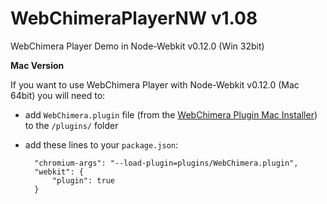 # WebChimeraPlayerNW v1.08
WebChimera Player Demo in Node-Webkit v0.12.0 (Win 32bit)

**Mac Version**

If you want to use WebChimera Player with Node-Webkit v0.12.0 (Mac 64bit) you will need to:

- add ``WebChimera.plugin`` file (from the [WebChimera Plugin Mac Installer](http://www.webchimera.org/download)) to the ``/plugins/`` folder
- add these lines to your ``package.json``:


        "chromium-args": "--load-plugin=plugins/WebChimera.plugin",
        "webkit": {
            "plugin": true
        }


